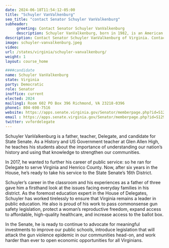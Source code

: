 ```yaml
---
date: 2024-06-18T11:54:12-05:00
title: "Schuyler VanValkenburg"
seo_title: "contact Senator Schuyler VanValkenburg"
subheader:
     greeting: Contact Senator Schuyler VanValkenburg
     description: Schuyler VanValkenburg, born in 1982, is an American politician affiliated with the Democratic Party. He represents District 16 in the Virginia State Senate, having assumed office on January 10, 2024.
description: Contact Senator Schuyler VanValkenburg of Virginia. Contact information for Schuyler VanValkenburg includes email address, phone number, and mailing address.
image: schuyler-vanvalkenburg.jpeg
video:
url: /states/virginia/schuyler-vanvalkenburg/
weight: 1
layout: course_home

####candidate
name: Schuyler VanValkenburg
state: Virginia
party: Democratic
role: Senator
inoffice: current
elected: 2024
mailing1: Room 602 PO Box 396 Richmond, VA 23218-0396
phone1: 804-698-7516
website: https://apps.senate.virginia.gov/Senator/memberpage.php?id=S129/
email : https://apps.senate.virginia.gov/Senator/memberpage.php?id=S129/
twitter: vvfordelegate
---
```

Schuyler VanValkenburg is a father, teacher, Delegate, and candidate for State Senate. As a History and US Government teacher at Glen Allen High, he teaches his students about the importance of understanding our nation’s history and using that knowledge to strengthen our communities.

In 2017, he wanted to further his career of public service: so he ran for Delegate to serve Virginia and Henrico County. Now, after six years in the House, he’s ready to take his service to the State Senate’s 16th District.

Schuyler’s career in the classroom and his experiences as a father of three gave him a firsthand look at the issues facing everyday families in his district. As the foremost education expert in the House of Delegates, Schuyler has worked tirelessly to ensure that Virginia remains a leader in public education. He also is proud of his work to pass commonsense gun safety legislation, protect a woman’s reproductive freedom, expand access to affordable, high-quality healthcare, and increase access to the ballot box.

In the Senate, he is ready to continue to advocate for meaningful investments to improve our public schools, introduce legislation that will attack the gun violence epidemic in our communities head-on, and work harder than ever to open economic opportunities for all Virginians.
